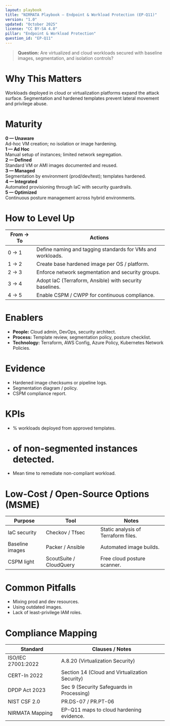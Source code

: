 ```yaml
---
layout: playbook
title: "NIRMATA Playbook — Endpoint & Workload Protection (EP-Q11)"
version: "1.0"
updated: "October 2025"
license: "CC BY-SA 4.0"
pillar: "Endpoint & Workload Protection"
question_id: "EP-Q11"
---
```


> **Question:** Are virtualized and cloud workloads secured with baseline images, segmentation, and isolation controls?

# Why This Matters
Workloads deployed in cloud or virtualization platforms expand the attack surface. Segmentation and hardened templates prevent lateral movement and privilege abuse.

# Maturity
<div class="levels-grid">
  <div class="level level-0"><strong>0 — Unaware</strong><br>Ad-hoc VM creation; no isolation or image hardening.</div>
  <div class="level level-1"><strong>1 — Ad Hoc</strong><br>Manual setup of instances; limited network segregation.</div>
  <div class="level level-2"><strong>2 — Defined</strong><br>Standard VM or AMI images documented and reused.</div>
  <div class="level level-3"><strong>3 — Managed</strong><br>Segmentation by environment (prod/dev/test); templates hardened.</div>
  <div class="level level-4"><strong>4 — Integrated</strong><br>Automated provisioning through IaC with security guardrails.</div>
  <div class="level level-5"><strong>5 — Optimized</strong><br>Continuous posture management across hybrid environments. </div>
</div>

# How to Level Up

| From → To | Actions |
|---|---|
|0 → 1|Define naming and tagging standards for VMs and workloads.|
|1 → 2|Create base hardened image per OS / platform.|
|2 → 3|Enforce network segmentation and security groups.|
|3 → 4|Adopt IaC (Terraform, Ansible) with security baselines.|
|4 → 5|Enable CSPM / CWPP for continuous compliance. |

# Enablers
- **People:** Cloud admin, DevOps, security architect.  
- **Process:** Template review, segmentation policy, posture checklist.  
- **Technology:** Terraform, AWS Config, Azure Policy, Kubernetes Network Policies.

# Evidence
- Hardened image checksums or pipeline logs.  
- Segmentation diagram / policy.  
- CSPM compliance report.

# KPIs
- % workloads deployed from approved templates.  
- # of non-segmented instances detected.  
- Mean time to remediate non-compliant workload.

# Low-Cost / Open-Source Options (MSME)

| Purpose | Tool | Notes |
|---|---|---|
|IaC security|Checkov / Tfsec|Static analysis of Terraform files.|
|Baseline images|Packer / Ansible|Automated image builds.|
|CSPM light|ScoutSuite / CloudQuery|Free cloud posture scanner.|

# Common Pitfalls
- Mixing prod and dev resources.  
- Using outdated images.  
- Lack of least-privilege IAM roles.

# Compliance Mapping

| Standard | Clauses / Notes |
|---|---|
|ISO/IEC 27001:2022|A.8.20 (Virtualization Security)|
|CERT-In 2022|Section 14 (Cloud and Virtualization Security)|
|DPDP Act 2023|Sec 9 (Security Safeguards in Processing)|
|NIST CSF 2.0|PR.DS-07 / PR.PT-06|
|NIRMATA Mapping|EP-Q11 maps to cloud hardening evidence.|


